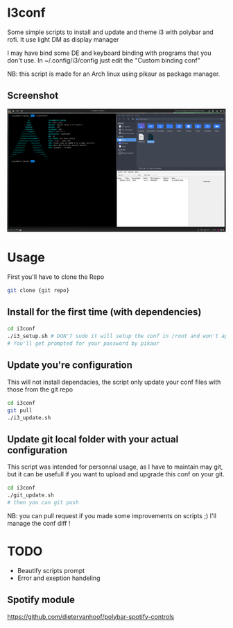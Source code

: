 # I3conf

Some simple scripts to install and update and theme i3 with polybar and rofi.
It use light DM as display manager

I may have bind some DE and keyboard binding with programs that you don't use.
In ~/.config/i3/config just edit the "Custom binding conf"

NB: this script is made for an Arch linux using pikaur as package manager.

## Screenshot

![screenshot](screenshot.png)

# Usage

First you'll have to clone the Repo
```bash
git clone {git repo}
```

## Install for the first time (with dependencies)
```bash
cd i3conf
./i3_setup.sh # DON'T sudo it will setup the conf in /root and won't apply to your user !
# You'll get prompted for your password by pikaur 
```

## Update you're configuration
This will not install dependacies, the script only update your conf files with those from the git repo

```bash
cd i3conf
git pull
./i3_update.sh
```

## Update git local folder with your actual configuration

This script was intended for personnal usage, as I have to maintain may git, but it can be usefull if you want to upload and upgrade this conf on your git.

```bash
cd i3conf
./git_update.sh
# then you can git push
```
NB: you can pull request if you made some improvements on scripts ;) I'll manage the conf diff !

# TODO 

- Beautify scripts prompt
- Error and exeption handeling

## Spotify module 

https://github.com/dietervanhoof/polybar-spotify-controls
